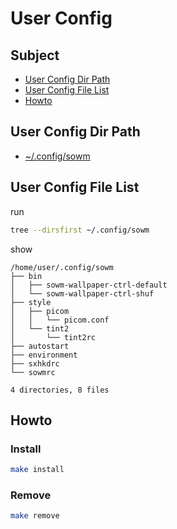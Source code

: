 
# User Config


## Subject

* [User Config Dir Path](#user-config-dir-path)
* [User Config File List](#user-config-file-list)
* [Howto](#howto)


## User Config Dir Path

* [~/.config/sowm](./)

## User Config File List

run

``` sh
tree --dirsfirst ~/.config/sowm
```

show

```
/home/user/.config/sowm
├── bin
│   ├── sowm-wallpaper-ctrl-default
│   └── sowm-wallpaper-ctrl-shuf
├── style
│   ├── picom
│   │   └── picom.conf
│   └── tint2
│       └── tint2rc
├── autostart
├── environment
├── sxhkdrc
└── sowmrc

4 directories, 8 files
```

## Howto

### Install

``` sh
make install
```

### Remove

``` sh
make remove
```
